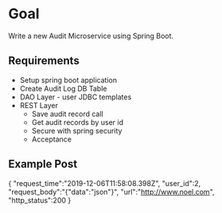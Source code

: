 
# Goal

Write a new Audit Microservice using Spring Boot.  

## Requirements

* Setup spring boot application
* Create Audit Log DB Table
* DAO Layer - user JDBC templates
* REST Layer
  * Save audit record call
  * Get audit records by user id
  * Secure with spring security
  * Acceptance

## Example Post

{
    "request_time":"2019-12-06T11:58:08.398Z",
    "user_id":2,
    "request_body":"{\"data\":\"json\"}",
    "url":"http://www.noel.com",
    "http_status":200
}
